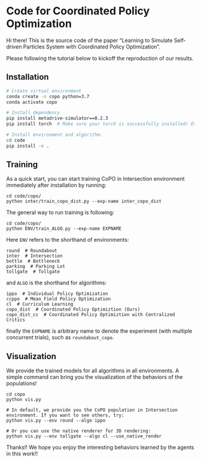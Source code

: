 # Code for Coordinated Policy Optimization

Hi there! This is the source code of the paper “Learning to Simulate Self-driven Particles System with Coordinated Policy Optimization”. 


Please following the tutorial below to kickoff the reproduction of our results.



## Installation

```bash
# Create virtual environment
conda create -n copo python=3.7
conda activate copo

# Install dependency
pip install metadrive-simulator==0.2.3
pip install torch  # Make sure your torch is successfully installed! Especially when using GPU!

# Install environment and algorithm.
cd code
pip install -e .
```



## Training

As a quick start, you can start training CoPO in Intersection environment immediately after installation by running:

```
cd code/copo/
python inter/train_copo_dist.py --exp-name inter_copo_dist 
```

The general way to run training is following:

```
cd code/copo/
python ENV/train_ALGO.py --exp-name EXPNAME 
```

Here `ENV` refers to the shorthand of environments:

```
round  # Roundabout
inter  # Intersection
bottle  # Bottleneck
parking  # Parking Lot
tollgate  # Tollgate
```

and `ALGO` is the shorthand for algorithms:

```
ippo  # Individual Policy Optimization
ccppo  # Mean Field Policy Optimization
cl  # Curriculum Learning
copo_dist  # Coordinated Policy Optimiztion (Ours)
copo_dist_cc  # Coordinated Policy Optimiztion with Centralized Critics
```

finally the `EXPNAME` is arbitrary name to denote the experiment (with multiple concurrent trials), such as `roundabout_copo`.


## Visualization

We provide the trained models for all algorithms in all environments. A simple command can bring you the visualization of the behaviors of the populations!

```
cd copo
python vis.py 

# In default, we provide you the CoPO population in Intersection environment. If you want to see others, try:
python vis.py --env round --algo ippo

# Or you can use the native renderer for 3D rendering:
python vis.py --env tollgate --algo cl --use_native_render
```

Thanks!! We hope you enjoy the interesting behaviors learned by the agents in this work!!
